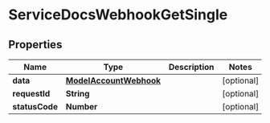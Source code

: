 

# ServiceDocsWebhookGetSingle


## Properties

| Name | Type | Description | Notes |
|------------ | ------------- | ------------- | -------------|
|**data** | [**ModelAccountWebhook**](ModelAccountWebhook.md) |  |  [optional] |
|**requestId** | **String** |  |  [optional] |
|**statusCode** | **Number** |  |  [optional] |



